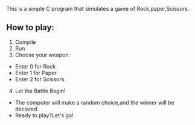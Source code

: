 This is a simple C program that simulates a game of Rock,paper,Scissors.
## How to play:
1. Compile<br>
2. Run<br>
3. Choose your weapon:<br>
* Enter 0 for Rock
* Enter 1 for Paper
* Enter 2 for Scissors
4. Let the Battle Begin!<br>
* The computer will make a random choice,and the winner will be declared.
* Ready to play?Let's go!
